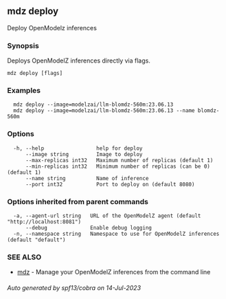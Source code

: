 ## mdz deploy

Deploy OpenModelz inferences

### Synopsis

Deploys OpenModelZ inferences directly via flags.

```
mdz deploy [flags]
```

### Examples

```
  mdz deploy --image=modelzai/llm-blomdz-560m:23.06.13
  mdz deploy --image=modelzai/llm-blomdz-560m:23.06.13 --name blomdz-560m
```

### Options

```
  -h, --help                 help for deploy
      --image string         Image to deploy
      --max-replicas int32   Maximum number of replicas (default 1)
      --min-replicas int32   Minimum number of replicas (can be 0) (default 1)
      --name string          Name of inference
      --port int32           Port to deploy on (default 8080)
```

### Options inherited from parent commands

```
  -a, --agent-url string   URL of the OpenModelZ agent (default "http://localhost:8081")
      --debug              Enable debug logging
  -n, --namespace string   Namespace to use for OpenModelZ inferences (default "default")
```

### SEE ALSO

* [mdz](mdz.md)	 - Manage your OpenModelZ inferences from the command line

###### Auto generated by spf13/cobra on 14-Jul-2023

